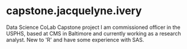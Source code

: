 # capstone.jacquelyne.ivery
Data Science CoLab Capstone project
I am commissioned officer in the USPHS, based at CMS in Baltimore and currently working as a research analyst. New to 'R' and have some experience with SAS. 